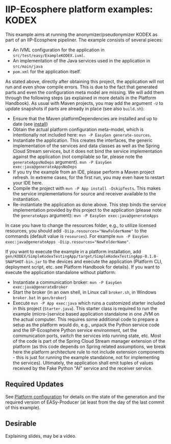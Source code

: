 # IIP-Ecosphere platform examples: KODEX

This example aims at running the anonymizer/pseudonymizer KODEX as part of an IIP-Ecosphere pipeliner. The example consists of several pieces:
  * An IVML configuration for the application in `src/test/easy/ExampleKODEX.ivml`.
  * An implementation of the Java services used in the application in `src/main/java`
  * `pom.xml` for the application itself. 
  
As stated above, directly after obtaining this project, the application will not run and even show compile errors. This is due to the fact that generated parts and even the configuration meta model are missing. We will add them through the following steps (as explained in more details in the Platform Handbook). As usual with Maven projects, you may add the argument `-U` to update snapshots if parts are already in place (see also `build.sh`):

  * Ensure that the Maven platformDependencies are installed and up to date (see [install](https://github.com/iip-ecosphere/platform/tree/main/platform/tools/Install))
  * Obtain the actual platform configuration meta-model, which is intentionally not included here: `mvn -P EasyGen generate-sources`.
  * Instantiate the application. This creates the interfaces, the generic implementation of the services and data classes as well as the Spring Cloud Stream services, but it does not bind the service implementation against the application (not compilable so far, please note the `generateAppsNoDeps` argument). `mvn -P EasyGen exec:java@generateAppsNoDeps`
  * If you try the example from an IDE, please perform a Maven project refresh. In extreme cases, for the first run, you may even have to restart your IDE here.
  * Compile the project with `mvn -P App install -DskipTests`. This makes the service implementations for source and receiver available to the instantiation.
  * Re-instantiate the application as done above. This step binds the service implementation provided by this project to the application (please note the `generateApps` argument): `mvn -P EasyGen exec:java@generateApps`
    
In case you have to change the resources folder, e.g., to utilize licensed resources, you should add `-Diip.resources="NewFolderName"` to the commands (default value is `resources`). For example `mvn -P EasyGen exec:java@generateApps -Diip.resources="NewFolderName"`.

If you want to execute the example in a platform installation, add `gen/KODEX/SimpleKodexTestingApp/target/SimpleKodexTestingApp-0.1.0-SNAPSHOT-bin.jar` to the devices and execute the application (Platform CLI, deployment script, etc. see Platform Handbook for details). If you want to execute the application standalone without platform:
    
  * Instantiate a communication broker: `mvn -P EasyGen exec:java@generateBroker`
  * Start the broker (in an own shell, in Linux call `broker.sh`, in Windows `broker.bat` in `gen/broker`)
  * Execute `mvn -P App exec:java` which runs a customized starter included in this project (`Starter.java`). This starter class is required to run the example (micro-)service based application standalone in one JVM on the actual computer. This requires some additional code to prepare a setup as the platform would do, e.g., unpack the Python service code and the IIP-Ecosphere Python service environment, set the communication ports, switch the services into running state, etc. Most of the code is part of the Spring Cloud Stream manager extension of the platform (as this code depends on Spring related assumptions, we break here the platform architecture rule to not include extension components - this is just for running the example standalone, not for implementing the services). Ultimately, the application shall emit tuples of values received by the Fake Python "AI" service and the receiver service.

## Required Updates

See [Platform configuration](https://github.com/iip-ecosphere/platform/tree/main/platform/configuration/configuration) for details on the state of the generation and the required version of EASy-Producer (at least from the day of the last commit of this example). 

## Desirable

Explaining slides, may be a video.
